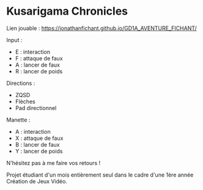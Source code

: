 # Kusarigama Chronicles

Lien jouable : https://jonathanfichant.github.io/GD1A_AVENTURE_FICHANT/

Input : 
- E : interaction
- F : attaque de faux
- A : lancer de faux
- R : lancer de poids

Directions : 
- ZQSD
- Flèches
- Pad directionnel


Manette : 
- A : interaction
- X : attaque de faux
- B : lancer de faux
- Y : lancer de poids

N'hésitez pas à me faire vos retours !

Projet étudiant d'un mois entièrement seul dans le cadre d'une 1ère année Création de Jeux Vidéo.
